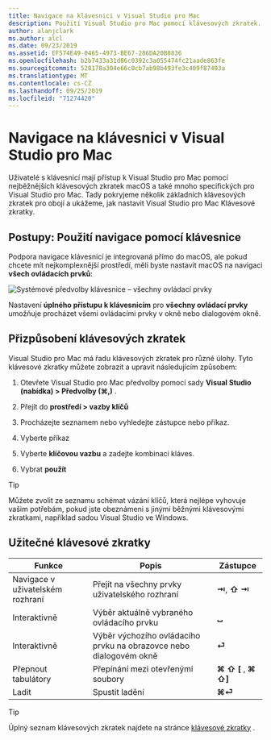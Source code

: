 ```yaml
---
title: Navigace na klávesnici v Visual Studio pro Mac
description: Použití Visual Studio pro Mac pomocí klávesových zkratek.
author: alanjclark
ms.author: alcl
ms.date: 09/23/2019
ms.assetid: EF574E49-0465-4973-BE67-286DA20B8836
ms.openlocfilehash: b2b7433a31d86c0392c3a055474fc21aade863fe
ms.sourcegitcommit: 528178a304e66c0cb7ab98b493fe3c409f87493a
ms.translationtype: MT
ms.contentlocale: cs-CZ
ms.lasthandoff: 09/25/2019
ms.locfileid: "71274420"
---
```

# <a name="keyboard-navigation-in-visual-studio-for-mac"></a>Navigace na klávesnici v Visual Studio pro Mac

Uživatelé s klávesnicí mají přístup k Visual Studio pro Mac pomocí nejběžnějších klávesových zkratek macOS a také mnoho specifických pro Visual Studio pro Mac. Tady pokryjeme několik základních klávesových zkratek pro obojí a ukážeme, jak nastavit Visual Studio pro Mac Klávesové zkratky.

## <a name="how-to-use-keyboard-navigation"></a>Postupy: Použití navigace pomocí klávesnice

Podpora navigace klávesnicí je integrovaná přímo do macOS, ale pokud chcete mít nejkomplexnější prostředí, měli byste nastavit macOS na navigaci **všech ovládacích prvků**:

![Systémové předvolby klávesnice – všechny ovládací prvky](media/accessibility-preferences-keyboard.png)

Nastavení **úplného přístupu k klávesnicím** pro **všechny ovládací prvky** umožňuje procházet všemi ovládacími prvky v okně nebo dialogovém okně.

## <a name="customizing-keyboard-shortcuts"></a>Přizpůsobení klávesových zkratek

Visual Studio pro Mac má řadu klávesových zkratek pro různé úlohy. Tyto klávesové zkratky můžete zobrazit a upravit následujícím způsobem:

1. Otevřete Visual Studio pro Mac předvolby pomocí sady **Visual Studio (nabídka) > Předvolby (&#8984;,)** .

1. Přejít do **prostředí > vazby klíčů**

1. Procházejte seznamem nebo vyhledejte zástupce nebo příkaz.

1. Vyberte příkaz

1. Vyberte **klíčovou vazbu** a zadejte kombinaci kláves.

1. Vybrat **použít**

> [!TIP]
> Můžete zvolit ze seznamu schémat vázání klíčů, která nejlépe vyhovuje vašim potřebám, pokud jste obeznámeni s jinými běžnými klávesovými zkratkami, například sadou Visual Studio ve Windows.

## <a name="useful-keyboard-shortcuts"></a>Užitečné klávesové zkratky

|Funkce         |Popis                                   |Zástupce         |
|----------------|----------------------------------------------|-----------------|
|Navigace v uživatelském rozhraní   |Přejít na všechny prvky uživatelského rozhraní               |**⇥**, **⇧ ⇥**    |
|Interaktivně        |Výběr aktuálně vybraného ovládacího prvku         |**␣**            |
|Interaktivně        |Výběr výchozího ovládacího prvku na obrazovce nebo dialogovém okně |**⏎**            |
|Přepnout tabulátory     |Přepínání mezi otevřenými soubory                      |**⌘ ⇧ [** , **⌘ ⇧]** |
|Ladit           |Spustit ladění                               |**⌘⏎**           |

> [!TIP]
> Úplný seznam klávesových zkratek najdete na stránce [klávesové zkratky](keyboard-shortcuts.md) .